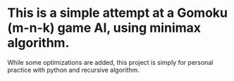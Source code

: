 # This is a simple attempt at a Gomoku (m-n-k) game AI, using minimax algorithm.
While some optimizations are added, this project is simply for personal practice with python and recursive algorithm.
